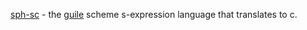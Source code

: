 [sph-sc](http://sph.mn/content/3d3) - the [guile](https://gnu.org/software/guile/) scheme s-expression language that translates to c.